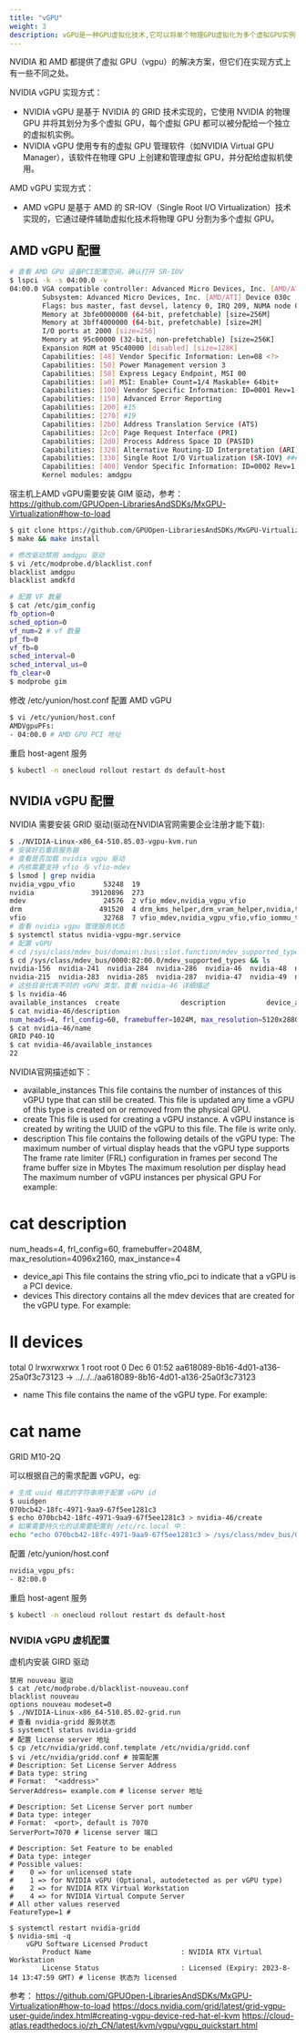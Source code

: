 ```yaml
---
title: "vGPU"
weight: 3
description: vGPU是一种GPU虚拟化技术,它可以将单个物理GPU虚拟化为多个虚拟GPU实例,以供多个虚拟机同时使用。
---
```


NVIDIA 和 AMD 都提供了虚拟 GPU（vgpu）的解决方案，但它们在实现方式上有一些不同之处。

NVIDIA vGPU 实现方式：
- NVIDIA vGPU 是基于 NVIDIA 的 GRID 技术实现的，它使用 NVIDIA 的物理 GPU 并将其划分为多个虚拟 GPU，每个虚拟 GPU 都可以被分配给一个独立的虚拟机实例。
- NVIDIA vGPU 使用专有的虚拟 GPU 管理软件（如NVIDIA Virtual GPU Manager），该软件在物理 GPU 上创建和管理虚拟 GPU，并分配给虚拟机使用。

AMD vGPU 实现方式：
- AMD vGPU 是基于 AMD 的 SR-IOV（Single Root I/O Virtualization）技术实现的，它通过硬件辅助虚拟化技术将物理 GPU 分割为多个虚拟 GPU。

## AMD vGPU 配置

```bash
# 查看 AMD GPU 设备PCI配置空间，确认打开 SR-IOV
$ lspci -k -s 04:00.0 -v
04:00.0 VGA compatible controller: Advanced Micro Devices, Inc. [AMD/ATI] Tonga XT GL [FirePro S7150] (prog-if 00 [VGA controller])
        Subsystem: Advanced Micro Devices, Inc. [AMD/ATI] Device 030c
        Flags: bus master, fast devsel, latency 0, IRQ 209, NUMA node 0
        Memory at 3bfe0000000 (64-bit, prefetchable) [size=256M]
        Memory at 3bff4000000 (64-bit, prefetchable) [size=2M]
        I/O ports at 2000 [size=256]
        Memory at 95c00000 (32-bit, non-prefetchable) [size=256K]
        Expansion ROM at 95c40000 [disabled] [size=128K]
        Capabilities: [48] Vendor Specific Information: Len=08 <?>
        Capabilities: [50] Power Management version 3
        Capabilities: [58] Express Legacy Endpoint, MSI 00
        Capabilities: [a0] MSI: Enable+ Count=1/4 Maskable+ 64bit+
        Capabilities: [100] Vendor Specific Information: ID=0001 Rev=1 Len=010 <?>
        Capabilities: [150] Advanced Error Reporting
        Capabilities: [200] #15
        Capabilities: [270] #19
        Capabilities: [2b0] Address Translation Service (ATS)
        Capabilities: [2c0] Page Request Interface (PRI)
        Capabilities: [2d0] Process Address Space ID (PASID)
        Capabilities: [328] Alternative Routing-ID Interpretation (ARI)
        Capabilities: [330] Single Root I/O Virtualization (SR-IOV) ### 打开了 SR-IOV
        Capabilities: [400] Vendor Specific Information: ID=0002 Rev=1 Len=070 <?>
        Kernel modules: amdgpu
```

宿主机上AMD vGPU需要安装 GIM 驱动，参考：
https://github.com/GPUOpen-LibrariesAndSDKs/MxGPU-Virtualization#how-to-load
```bash
$ git clone https://github.com/GPUOpen-LibrariesAndSDKs/MxGPU-Virtualization.git && cd MxGPU-Virtualization/drv
$ make && make install

# 修改驱动禁用 amdgpu 驱动
$ vi /etc/modprobe.d/blacklist.conf
blacklist amdgpu
blacklist amdkfd

# 配置 VF 数量
$ cat /etc/gim_config
fb_option=0
sched_option=0
vf_num=2 # vf 数量
pf_fb=0
vf_fb=0
sched_interval=0
sched_interval_us=0
fb_clear=0
$ modprobe gim
```

修改 /etc/yunion/host.conf 配置 AMD vGPU
```bash
$ vi /etc/yunion/host.conf
AMDVgpuPFs:
- 04:00.0 # AMD GPU PCI 地址
```

重启 host-agent 服务
```bash
$ kubectl -n onecloud rollout restart ds default-host
```

## NVIDIA vGPU 配置

NVIDIA 需要安装 GRID 驱动(驱动在NVIDIA官网需要企业注册才能下载):
```bash
$ ./NVIDIA-Linux-x86_64-510.85.03-vgpu-kvm.run
# 安装好后重启服务器
# 查看是否加载 nvidia vgpu 驱动
# 内核需要支持 vfio 与 vfio-mdev
$ lsmod | grep nvidia
nvidia_vgpu_vfio       53248  19
nvidia              39120896  273
mdev                   24576  2 vfio_mdev,nvidia_vgpu_vfio
drm                   491520  4 drm_kms_helper,drm_vram_helper,nvidia,ttm
vfio                   32768  7 vfio_mdev,nvidia_vgpu_vfio,vfio_iommu_type1,vfio_pci
# 查看 nvidia vgpu 管理服务状态
$ systemctl status nvidia-vgpu-mgr.service
# 配置 vGPU
# cd /sys/class/mdev_bus/domain\:bus\:slot.function/mdev_supported_types, eg:
$ cd /sys/class/mdev_bus/0000:82:00.0/mdev_supported_types && ls
nvidia-156  nvidia-241  nvidia-284  nvidia-286  nvidia-46  nvidia-48  nvidia-50  nvidia-52  nvidia-54  nvidia-56  nvidia-58  nvidia-60  nvidia-62
nvidia-215  nvidia-283  nvidia-285  nvidia-287  nvidia-47  nvidia-49  nvidia-51  nvidia-53  nvidia-55  nvidia-57  nvidia-59  nvidia-61
# 这些目录代表不同的 vGPU 类型，查看 nvidia-46 详细描述
$ ls nvidia-46
available_instances  create               description          device_api           devices/             name
$ cat nvidia-46/description
num_heads=4, frl_config=60, framebuffer=1024M, max_resolution=5120x2880, max_instance=24
$ cat nvidia-46/name
GRID P40-1Q
$ cat nvidia-46/available_instances
22
```

NVIDIA官网描述如下：
- available_instances
This file contains the number of instances of this vGPU type that can still be created. This file is updated any time a vGPU of this type is created on or removed from the physical GPU.
- create
This file is used for creating a vGPU instance. A vGPU instance is created by writing the UUID of the vGPU to this file. The file is write only.
- description
This file contains the following details of the vGPU type:
The maximum number of virtual display heads that the vGPU type supports
The frame rate limiter (FRL) configuration in frames per second
The frame buffer size in Mbytes
The maximum resolution per display head
The maximum number of vGPU instances per physical GPU
For example:
# cat description
num_heads=4, frl_config=60, framebuffer=2048M, max_resolution=4096x2160, max_instance=4
- device_api
This file contains the string vfio_pci to indicate that a vGPU is a PCI device.
- devices
This directory contains all the mdev devices that are created for the vGPU type. For example:
# ll devices
total 0
lrwxrwxrwx 1 root root 0 Dec  6 01:52 aa618089-8b16-4d01-a136-25a0f3c73123 -> ../../../aa618089-8b16-4d01-a136-25a0f3c73123
- name
This file contains the name of the vGPU type. For example:
# cat name
GRID M10-2Q

可以根据自己的需求配置 vGPU，eg:
```bash
# 生成 uuid 格式的字符串用于配置 vGPU id
$ uuidgen
070bcb42-18fc-4971-9aa9-67f5ee1281c3
$ echo 070bcb42-18fc-4971-9aa9-67f5ee1281c3 > nvidia-46/create
# 如果需要持久化的话需要配置到 /etc/rc.local 中：
echo "echo 070bcb42-18fc-4971-9aa9-67f5ee1281c3 > /sys/class/mdev_bus/0000:82:00.0/mdev_supported_types/nvidia-46/create" >> /etc/rc.local
```

配置 /etc/yunion/host.conf 
```bash
nvidia_vgpu_pfs:
- 82:00.0
```

重启 host-agent 服务
```bash
$ kubectl -n onecloud rollout restart ds default-host
```

### NVIDIA vGPU 虚机配置

虚机内安装 GIRD 驱动
```
禁用 nouveau 驱动
$ cat /etc/modprobe.d/blacklist-nouveau.conf
blacklist nouveau
options nouveau modeset=0
$ ./NVIDIA-Linux-x86_64-510.85.02-grid.run
# 查看 nvidia-gridd 服务状态
$ systemctl status nvidia-gridd 
# 配置 license server 地址
$ cp /etc/nvidia/gridd.conf.template /etc/nvidia/gridd.conf
$ vi /etc/nvidia/gridd.conf # 按需配置
# Description: Set License Server Address
# Data type: string
# Format:  "<address>"
ServerAddress= example.com # license server 地址

# Description: Set License Server port number
# Data type: integer
# Format:  <port>, default is 7070
ServerPort=7070 # license server 端口

# Description: Set Feature to be enabled
# Data type: integer
# Possible values:
#    0 => for unlicensed state
#    1 => for NVIDIA vGPU (Optional, autodetected as per vGPU type)
#    2 => for NVIDIA RTX Virtual Workstation
#    4 => for NVIDIA Virtual Compute Server
# All other values reserved
FeatureType=1 # 

$ systemctl restart nvidia-gridd
$ nvidia-smi -q
    vGPU Software Licensed Product
        Product Name                      : NVIDIA RTX Virtual Workstation
        License Status                    : Licensed (Expiry: 2023-8-14 13:47:59 GMT) # license 状态为 licensed
```

参考：
https://github.com/GPUOpen-LibrariesAndSDKs/MxGPU-Virtualization#how-to-load
https://docs.nvidia.com/grid/latest/grid-vgpu-user-guide/index.html#creating-vgpu-device-red-hat-el-kvm
https://cloud-atlas.readthedocs.io/zh_CN/latest/kvm/vgpu/vgpu_quickstart.html